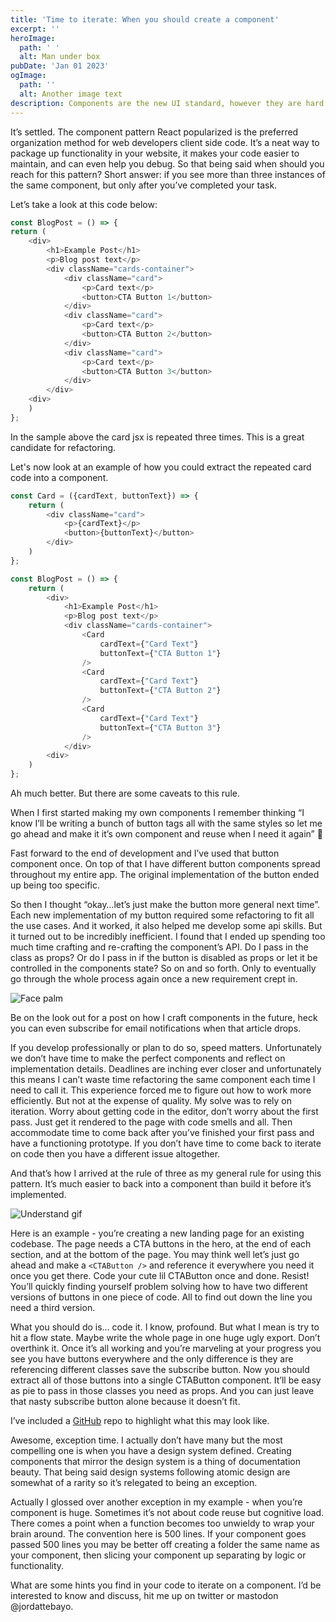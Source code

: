 ```yaml
---
title: 'Time to iterate: When you should create a component'
excerpt: ''
heroImage:
  path: ' '
  alt: Man under box
pubDate: 'Jan 01 2023'
ogImage:
  path: ''
  alt: Another image text
description: Components are the new UI standard, however they are hard to get right the first time. They end up either prematurely over-engineered or require refactoring to accommodate new use-cases. Choose to create your components iteratively, after you’ve created the page.
---
```


It’s settled. The component pattern React popularized is the preferred organization method for web developers client side code. It’s a neat way to package up functionality in your website, it makes your code easier to maintain, and can even help you debug. So that being said when should you reach for this pattern? Short answer: if you see more than three instances of the same component, but only after you’ve completed your task.

Let’s take a look at this code below:

```javascript
const BlogPost = () => {
return (
	<div>
		<h1>Example Post</h1>
		<p>Blog post text</p>
		<div className="cards-container">
			<div className="card">
				<p>Card text</p>
				<button>CTA Button 1</button>
			</div>
			<div className="card">
				<p>Card text</p>
				<button>CTA Button 2</button>
			</div>
			<div className="card">
				<p>Card text</p>
				<button>CTA Button 3</button>
			</div>
		</div>
	<div>
	)
};
```

In the sample above the card jsx is repeated three times. This is a great candidate for refactoring. 

Let's now look at an example of how you could extract the repeated card code into a component.

```javascript
const Card = ({cardText, buttonText}) => {
	return (
		<div className="card">
			<p>{cardText}</p>
			<button>{buttonText}</button>
		</div>
	)
};

const BlogPost = () => {
	return (
		<div>
			<h1>Example Post</h1>
			<p>Blog post text</p>
			<div className="cards-container">
				<Card 
					cardText={"Card Text"} 
					buttonText={"CTA Button 1"} 
				/>
				<Card 
					cardText={"Card Text"} 
					buttonText={"CTA Button 2"} 
				/>
				<Card 
					cardText={"Card Text"} 
					buttonText={"CTA Button 3"} 
				/>
			</div>
		<div>
	)
};
```

Ah much better. But there are some caveats to this rule.

When I first started making my own components I remember thinking “I know I’ll be writing a bunch of button tags all with the same styles so let me go ahead and make it it’s own component and reuse when I need it again”  🤗

Fast forward to the end of development and I’ve used that button component once. On top of that I have different button components spread throughout my entire app. The original implementation of the button ended up being too specific.

So then I thought “okay…let’s just make the button more general next time”. Each new implementation of my button required some refactoring to fit all the use cases. And it worked, it also helped me develop some api skills. But it turned out to be incredibly inefficient. I found that I ended up spending too much time crafting and re-crafting the component’s API. Do I pass in the class as props? Or do I pass in if the button is disabled as props or let it be controlled in the components state? So on and so forth. Only to eventually go through the whole process again once a new requirement crept in.

![Face palm](https://media.tenor.com/Oaq1HNMNDVsAAAAC/facepalm-crowd.gif)

Be on the look out for a post on how I craft components in the future, heck you can even subscribe for email notifications when that article drops. 

If you develop professionally or plan to do so, speed matters. Unfortunately we don’t have time to make the perfect components and reflect on implementation details. Deadlines are inching ever closer and unfortunately this means I can’t waste time refactoring the same component each time I need to call it. This experience forced me to figure out how to work more efficiently. But not at the expense of quality. My solve was to rely on iteration. Worry about getting code in the editor, don’t worry about the first pass. Just get it rendered to the page with code smells and all. Then accommodate time to come back after you’ve finished your first pass and have a functioning prototype. If you don’t have time to come back to iterate on code then you have a different issue altogether. 

And that’s how I arrived at the rule of three as my general rule for using this pattern. It’s much easier to back into a component than build it before it’s implemented. 

![Understand gif](https://media.tenor.com/25IjtCdxlgoAAAAC/surprised-black.gif)

Here is an example - you’re creating a new landing page for an existing codebase. The page needs a CTA buttons in the hero, at the end of each section, and at the bottom of the page. You may think well let’s just go ahead and make a `<CTAButton />` and reference it everywhere you need it once you get there. Code your cute lil CTAButton once and done. Resist! You’ll quickly finding yourself problem solving how to have two different versions of buttons in one piece of code. All to find out down the line you need a third version.  

What you should do is… code it. I know, profound. But what I mean is try to hit a flow state. Maybe write the whole page in one huge ugly export. Don’t overthink it. Once it’s all working and you’re marveling at your progress you see you have buttons everywhere and the only difference is they are referencing different classes save the subscribe button. Now you should extract all of those buttons into a single CTAButton component. It’ll be easy as pie to pass in those classes you need as props. And you can just leave that nasty subscribe button alone because it doesn’t fit. 

I’ve included a [GitHub](https://github.com/jordattebayo/component-example) repo to highlight what this may look like.

Awesome, exception time. I actually don’t have many but the most compelling one is when you have a design system defined. Creating components that mirror the design system is a thing of documentation beauty. That being said design systems following atomic design are somewhat of a rarity so it’s relegated to being an exception. 

Actually I glossed over another exception in my example - when you’re component is huge. Sometimes it’s not about code reuse but cognitive load. There comes a point when a function becomes too unwieldy to wrap your brain around. The convention here is 500 lines. If your component goes passed 500 lines you may be better off creating a folder the same name as your component, then slicing your component up separating by logic or functionality. 

What are some hints you find in your code to iterate on a component. I’d be interested to know and discuss, hit me up on twitter or mastodon @jordattebayo.